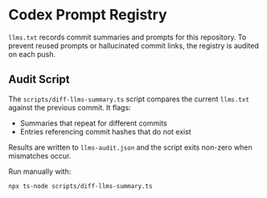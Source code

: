 # Codex Prompt Registry

`llms.txt` records commit summaries and prompts for this repository. To prevent reused prompts or hallucinated commit links, the registry is audited on each push.

## Audit Script

The `scripts/diff-llms-summary.ts` script compares the current `llms.txt` against the previous commit. It flags:

- Summaries that repeat for different commits
- Entries referencing commit hashes that do not exist

Results are written to `llms-audit.json` and the script exits non-zero when mismatches occur.

Run manually with:

```bash
npx ts-node scripts/diff-llms-summary.ts
```
